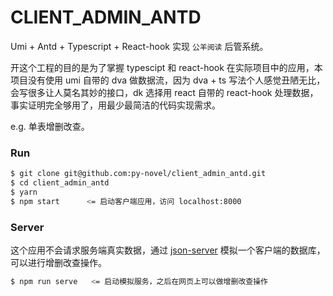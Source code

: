 # CLIENT_ADMIN_ANTD

Umi + Antd + Typescript + React-hook 实现 `公羊阅读` 后管系统。

开这个工程的目的是为了掌握 typescipt 和 react-hook 在实际项目中的应用，本项目没有使用 umi 自带的 dva 做数据流，因为 dva + ts 写法个人感觉丑陋无比，会写很多让人莫名其妙的接口，dk 选择用 react 自带的 react-hook 处理数据，事实证明完全够用了，用最少最简洁的代码实现需求。

e.g. 单表增删改查。

### Run

``` bash
$ git clone git@github.com:py-novel/client_admin_antd.git
$ cd client_admin_antd
$ yarn
$ npm start      <= 启动客户端应用，访问 localhost:8000
```

### Server

这个应用不会请求服务端真实数据，通过 [json-server](https://npm.taobao.org/package/json-server) 模拟一个客户端的数据库，可以进行增删改查操作。

``` bash
$ npm run serve   <= 启动模拟服务，之后在网页上可以做增删改查操作
```